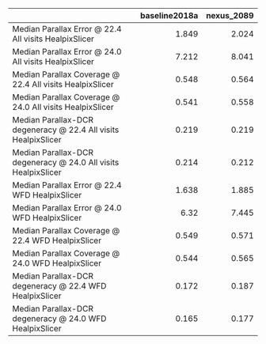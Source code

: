 |                                                                |   baseline2018a |   nexus_2089 |
|:---------------------------------------------------------------|----------------:|-------------:|
| Median Parallax Error @ 22.4 All visits HealpixSlicer          |           1.849 |        2.024 |
| Median Parallax Error @ 24.0 All visits HealpixSlicer          |           7.212 |        8.041 |
| Median Parallax Coverage @ 22.4 All visits HealpixSlicer       |           0.548 |        0.564 |
| Median Parallax Coverage @ 24.0 All visits HealpixSlicer       |           0.541 |        0.558 |
| Median Parallax-DCR degeneracy @ 22.4 All visits HealpixSlicer |           0.219 |        0.219 |
| Median Parallax-DCR degeneracy @ 24.0 All visits HealpixSlicer |           0.214 |        0.212 |
| Median Parallax Error @ 22.4 WFD HealpixSlicer                 |           1.638 |        1.885 |
| Median Parallax Error @ 24.0 WFD HealpixSlicer                 |           6.32  |        7.445 |
| Median Parallax Coverage @ 22.4 WFD HealpixSlicer              |           0.549 |        0.571 |
| Median Parallax Coverage @ 24.0 WFD HealpixSlicer              |           0.544 |        0.565 |
| Median Parallax-DCR degeneracy @ 22.4 WFD HealpixSlicer        |           0.172 |        0.187 |
| Median Parallax-DCR degeneracy @ 24.0 WFD HealpixSlicer        |           0.165 |        0.177 |
